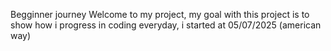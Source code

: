 Begginner journey
 Welcome to my project, my goal with this project is to show how i progress in coding everyday, i started at 05/07/2025 (american way)

